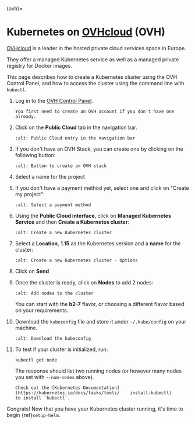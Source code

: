 (ovh)=

# Kubernetes on [OVHcloud](https://www.ovhcloud.com/) (OVH)

[OVHcloud](https://www.ovhcloud.com/) is a leader in the hosted private cloud services space in Europe.

They offer a managed Kubernetes service as well as a managed private registry for Docker images.

This page describes how to create a Kubernetes cluster using the OVH Control Panel,
and how to access the cluster using the command line with `kubectl`.

1. Log in to the [OVH Control Panel](https://www.ovhcloud.com/en-ie/auth/).
   ```{note}
   You first need to create an OVH account if you don't have one already.
   ```
2. Click on the **Public Cloud** tab in the navigation bar.
   ```{image} ../../_static/images/ovh/public-cloud.png
   :alt: Public Cloud entry in the navigation bar
   ```
3. If you don't have an OVH Stack, you can create one by clicking on the following button:
   ```{image} ../../_static/images/ovh/create-ovh-stack.png
   :alt: Button to create an OVH stack
   ```
4. Select a name for the project
5. If you don't have a payment method yet, select one and click on "Create my project":
   ```{image} ../../_static/images/ovh/payment.png
   :alt: Select a payment method
   ```
6. Using the **Public Cloud interface**, click on **Managed Kubernetes Service** and
   then **Create a Kubernetes cluster**:
   ```{image} ../../_static/images/ovh/create-cluster-button.png
   :alt: Create a new Kubernetes cluster
   ```
7. Select a **Location**, **1.15** as the Kubernetes version and a **name** for the cluster:
   ```{image} ../../_static/images/ovh/create-cluster-options.png
   :alt: Create a new Kubernetes cluster - Options
   ```
8. Click on **Send**
9. Once the cluster is ready, click on **Nodes** to add 2 nodes:
   ```{image} ../../_static/images/ovh/add-nodes.png
   :alt: Add nodes to the cluster
   ```
   You can start with the **b2-7** flavor, or choosing a different flavor based
   on your requirements.
10. Download the `kubeconfig` file and store it under `~/.kube/config` on your machine.
    ```{image} ../../_static/images/ovh/kubeconfig.png
    :alt: Download the kubeconfig
    ```
11. To test if your cluster is initialized, run:

    ```
    kubectl get node
    ```

    The response should list two running nodes (or however many nodes you
    set with `--num-nodes` above).

    ```{note}
    Check out the [Kubernetes Documentation](https://kubernetes.io/docs/tasks/tools/    install-kubectl)
    to install `kubectl`.
    ```

Congrats! Now that you have your Kubernetes cluster running, it's time to
begin {ref}`setup-helm`.
